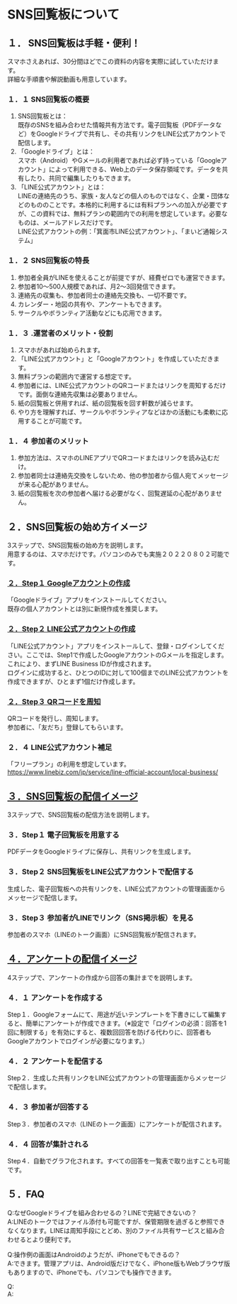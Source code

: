 # SNS回覧板について
## １． SNS回覧板は手軽・便利！
スマホさえあれば、30分間ほどでこの資料の内容を実際に試していただけます。  
詳細な手順書や解説動画も用意しています。  
### １．１ SNS回覧板の概要
1. SNS回覧板とは：  
既存のSNSを組み合わせた情報共有方法です。電子回覧板（PDFデータなど）をGoogleドライブで共有し、その共有リンクをLINE公式アカウントで配信します。  
2. 「Googleドライブ」とは：  
スマホ（Android）やGメールの利用者であれば必ず持っている「Googleアカウント」によって利用できる、Web上のデータ保存領域です。データを共有したり、共同で編集したりもできます。  
3. 「LINE公式アカウント」とは：  
LINEの連絡先のうち、家族・友人などの個人のものではなく、企業・団体などのもののことです。本格的に利用するには有料プランへの加入が必要ですが、この資料では、無料プランの範囲内での利用を想定しています。必要なものは、メールアドレスだけです。  
LINE公式アカウントの例：「箕面市LINE公式アカウント」、「まいど通報システム」
### １．２ SNS回覧板の特長
1. 参加者全員がLINEを使えることが前提ですが、経費ゼロでも運営できます。  
2. 参加者10～500人規模であれば、月2～3回発信できます。  
3. 連絡先の収集も、参加者同士の連絡先交換も、一切不要です。  
4. カレンダー・地図の共有や、アンケートもできます。  
5. サークルやボランティア活動などにも応用できます。  
### １．３ .運営者のメリット・役割
1. スマホがあれば始められます。  
2. 「LINE公式アカウント」と「Googleアカウント」を作成していただきます。  
3. 無料プランの範囲内で運営する想定です。  
4. 参加者には、LINE公式アカウントのQRコードまたはリンクを周知するだけです。面倒な連絡先収集は必要ありません。  
5. 紙の回覧板と併用すれば、紙の回覧板を回す軒数が減らせます。  
6. やり方を理解すれば、サークルやボランティアなどほかの活動にも柔軟に応用することが可能です。  
### １．４ 参加者のメリット
1. 参加方法は、スマホのLINEアプリでQRコードまたはリンクを読み込むだけ。  
2. 参加者同士は連絡先交換をしないため、他の参加者から個人宛てメッセージが来る心配がありません。  
3. 紙の回覧板を次の参加者へ届ける必要がなく、回覧遅延の心配がありません。  
  
## ２．SNS回覧板の始め方イメージ
3ステップで、SNS回覧板の始め方を説明します。  
用意するのは、スマホだけです。パソコンのみでも実施２０２２０８０２可能です。  
### [２．Step１ Googleアカウントの作成](2_1_google_account.md)
「Googleドライブ」アプリをインストールしてください。  
既存の個人アカウントとは別に新規作成を推奨します。  
### [２．Step２ LINE公式アカウントの作成](2_2_LINE_OfficialAccount.md)
「LINE公式アカウント」アプリをインストールして、登録・ログインしてください。ここでは、Step1で作成したGoogleアカウントのGメールを指定します。これにより、まずLINE Business IDが作成されます。  
ログインに成功すると、ひとつのIDに対して100個までのLINE公式アカウントを作成できますが、ひとまず1個だけ作成します。
### [２．Step３ QRコードを周知](2_3_QRcode.md)
QRコードを発行し、周知します。  
参加者に、「友だち」登録してもらいます。  
### ２．４ LINE公式アカウント補足
「フリープラン」の利用を想定しています。  
https://www.linebiz.com/jp/service/line-official-account/local-business/

## [３．SNS回覧板の配信イメージ](3_Google_Drive.md)
3ステップで、SNS回覧板の配信方法を説明します。  
### ３．Step１ 電子回覧板を用意する
PDFデータをGoogleドライブに保存し、共有リンクを生成します。
### ３．Step２ SNS回覧板をLINE公式アカウントで配信する
生成した、電子回覧板への共有リンクを、LINE公式アカウントの管理画面からメッセージで配信します。
### ３．Step３ 参加者がLINEでリンク（SNS掲示板）を見る
参加者のスマホ（LINEのトーク画面）にSNS回覧板が配信されます。
  
## [４．アンケートの配信イメージ](4_Google_Forms.md)
4ステップで、アンケートの作成から回答の集計までを説明します。  
### ４．１ アンケートを作成する
Step１．Googleフォームにて、用途が近いテンプレートを下書きにして編集すると、簡単にアンケートが作成できます。（※設定で「ログインの必須：回答を1回に制限する」を有効にすると、複数回回答を防げる代わりに、回答者もGoogleアカウントでログインが必要になります。）
### ４．２ アンケートを配信する
Step２．生成した共有リンクをLINE公式アカウントの管理画面からメッセージで配信します。
### ４．３ 参加者が回答する
Step３．参加者のスマホ（LINEのトーク画面）にアンケートが配信されます。
### ４．４ 回答が集計される
Step４．自動でグラフ化されます。すべての回答を一覧表で取り出すことも可能です。
## ５．FAQ
Q:なぜGoogleドライブを組み合わせるの？LINEで完結できないの？  
A:LINEのトークではファイル添付も可能ですが、保管期限を過ぎると参照できなくなります。LINEは周知手段にとどめ、別のファイル共有サービスと組み合わせるとより便利です。  
  
Q:操作例の画面はAndroidのようだが、iPhoneでもできるの？  
A:できます。管理アプリは、Android版だけでなく、iPhone版もWebブラウザ版もありますので、iPhoneでも、パソコンでも操作できます。  
  
Q:  
A:  
  
